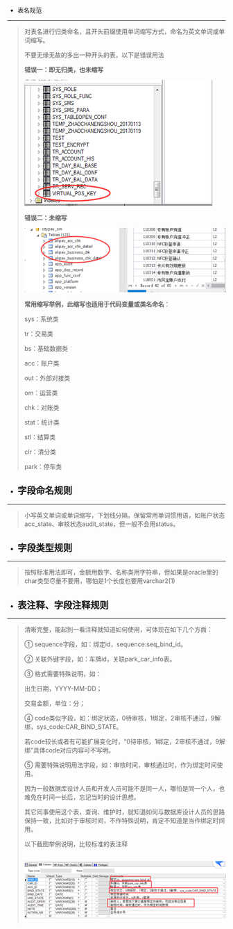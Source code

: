 * 表名规范

---

> 对表名进行归类命名，且开头前缀使用单词缩写方式，命名为英文单词或单词缩写。
>
> 不要无缘无故的多出一种开头的表，以下是错误用法
>
> **错误一：即无归类，也未缩写**
>
> ![](/assets/err_table_name.png)
>
> **错误二：未缩写**
>
> ![](/assets/err_table_name_1.png)
>
> **常用缩写举例，此缩写也适用于代码变量或类名命名**：
>
> sys：系统类
>
> tr：交易类
>
> bs：基础数据类
>
> acc：账户类
>
> out：外部对接类
>
> om：运营类
>
> chk：对账类
>
> stat：统计类
>
> stl：结算类
>
> clr：清分类
>
> park：停车类

* ## 字段命名规则

---

> 小写英文单词或单词缩写，下划线分隔，保留常用单词惯用语，如账户状态acc\_state、审核状态audit\_state，但一般不会用status。

* ## 字段类型规则

---

> 按照标准用法即可，金额用数字、名称类用字符串，但如果是oracle里的char类型尽量不要用，哪怕是1个长度也要用varchar2\(1\)

* ## 表注释、字段注释规则

---

> 清晰完整，能起到一看注释就知道如何使用，可体现在如下几个方面：
>
> ①    sequence字段，如：绑定id，sequence:seq\_bind\_id。
>
> ②    关联外键字段，如：车牌id，关联park\_car\_info表。
>
> ③    格式需要特殊说明，如：
>
> 出生日期，YYYY-MM-DD；
>
> 交易金额，单位：分；
>
> ④    code类似字段，如：绑定状态，0待审核，1绑定，2审核不通过，9解绑，sys\_code:CAR\_BIND\_STATE。
>
> 若code较长或者有可能扩展变化时，“0待审核，1绑定，2审核不通过，9解绑”具体code对应内容可不写明。
>
> ⑤    需要特殊说明用法字段，如：审核时间，审核通过时，作为绑定时间使用。
>
> 因为一般数据库设计人员和开发人员可能不是同一人，哪怕是同一个人，也难免在时间一长后，忘记当时的设计思想。
>
> 其它同事使用这个表，查询、维护时，就知道如何与数据库设计人员的思路保持一致，比如对于审核时间，不作特殊说明，肯定不知道是当作绑定时间用。
>
> 以下截图举例说明，比较标准的表注释
> ## ![](/assets/table_commont.png)



